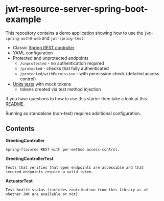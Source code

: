 
# jwt-resource-server-spring-boot-example

This repository contains a demo application showing how to use the `jwt-spring-auth0-web` and `jwt-spring-test`:

  * Classic [Spring REST controller](src/main/java/org/entur/jwt/spring/demo/GreetingController.java)
  * YAML configuration
  * Protected and unprotected endpoints
      * `/unprotected` - no authentication required
      * `/protected` - checks that fully authenticated
      * `/protected/withPermission` - with permission check (detailed access control)
  * [Units tests](src/test/java/org/entur/jwt/spring/demo/GreetingControllerTest.java) with mock tokens
      * tokens created via test method injection

If you have questions to how to use this starter then take a look at this [README](../../jwt-server/README.md).

Running as standalone (non-test) requires additional configuration.

## Contents

**GreetingController**

```
Spring-flavored REST with per-method access-control.
```

**GreetingControllerTest**

```
Tests that verifies that open endpoints are accessible and that secured endpoints require a valid token.
```

**ActuatorTest**
```
Test health status (includes contribution from this library as of whether JWK are available or not).
```

